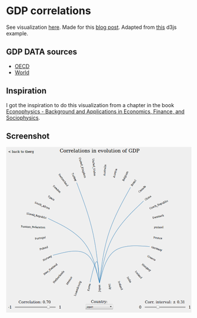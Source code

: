 GDP correlations
================
See visualization [here](http://tberg.dk/GDP-correlations/). Made for this [blog post](http://tberg.dk/post/GDP-correlations). Adapted from [this](http://mbostock.github.io/d3/talk/20111116/bundle.html) d3js example.

GDP DATA sources
----------------
- [OECD](http://www.oecd.org/publications/factbook/36340786.pdf)
- [World](http://www.ers.usda.gov/datafiles/International_Macroeconomic_Data/Historical_Data_Files/HistoricalRealGDPValues.xls)


Inspiration
-----------
I got the inspiration to do this visualization from a chapter in the book
[Econophysics - Background and Applications in Economics, Finance, and Sociophysics](https://www.goodreads.com/book/show/16585563-econophysics).


Screenshot
----------
![Screenshot of the visualization](screenshot.png)
